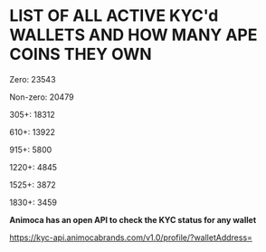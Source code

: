 # LIST OF ALL ACTIVE KYC'd WALLETS AND HOW MANY APE COINS THEY OWN

Zero: 23543

Non-zero: 20479

305+: 18312

610+: 13922

915+: 5800

1220+: 4845

1525+: 3872

1830+: 3459

**Animoca has an open API to check the KYC status for any wallet**

https://kyc-api.animocabrands.com/v1.0/profile/?walletAddress=